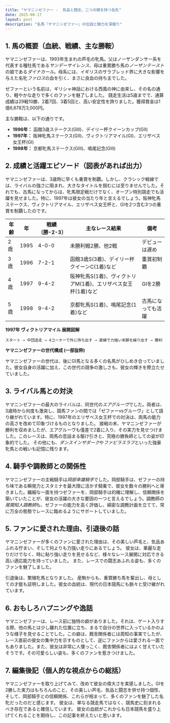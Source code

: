 ```yaml
---
title: "ヤマニンゼファー -  気品と闘志、二つの顔を持つ名牝"
date: 2025-08-17
layout: post
description: "名馬『ヤマニンゼファー』の伝説と魅力を深堀り"
---
```


## 1. 馬の概要（血統、戦績、主な勝鞍）

ヤマニンゼファーは、1993年生まれの芦毛の牝馬。父はノーザンダンサー系を代表する種牡馬である*サンデーサイレンス*、母は重賞勝ち馬の*ノーザンテースト*の娘である*ダイナカール*。母系には、イギリスのサラブレッド界に大きな影響を与えた名牝*ファロス*の血を引く、まさに良血の持ち主でした。

ゼファーという名前は、ギリシャ神話における西風の神に由来し、その名の通り、軽やかな走りで多くのファンを魅了しました。  競走生活は5歳までで、通算成績は29戦10勝、2着7回、3着5回と、高い安定性を誇りました。獲得賞金は1億6,678万3,000円。

主な勝鞍は、以下の通りです。

* **1996年：** 函館3歳ステークス(GIII)、デイリー杯クイーンカップ(GII)
* **1997年：** 阪神牝馬ステークス(GII)、ヴィクトリアマイル(GI)、エリザベス女王杯(GI)
* **1998年：**  京都牝馬ステークス(GIII)、鳴尾記念(GIII)


## 2. 成績と活躍エピソード（図表があれば出力）

ヤマニンゼファーは、3歳時に早くも重賞を制覇。しかし、クラシック戦線では、ライバルの強さに阻まれ、大きなタイトルを掴むには至りませんでした。それでも、古馬になってからは、牝馬限定戦だけでなく、オープン特別競走でも活躍を見せました。特に、1997年は彼女の当たり年と言えるでしょう。阪神牝馬ステークス、ヴィクトリアマイル、エリザベス女王杯と、GIを2つ含む3つの重賞を制覇したのです。

| 年齢 | 年 | 戦績（勝-2-3） | 主なレース結果 | 備考 |
|---|---|---|---|---|
| 2歳 | 1995 | 4-0-0 |  未勝利戦2勝、他2戦 |  デビューは遅め |
| 3歳 | 1996 | 7-2-1 | 函館3歳S(3着)、デイリー杯クイーンC(1着)など |  重賞初制覇 |
| 4歳 | 1997 | 9-4-2 | 阪神牝馬S(1着)、ヴィクトリアM(1着)、エリザベス女王杯(1着)など |  GIを2勝 |
| 5歳 | 1998 | 9-4-2 | 京都牝馬S(1着)、鳴尾記念(1着)など |  古馬になっても活躍 |


**1997年 ヴィクトリアマイル 展開図解**

```
スタート → 中団追走 → 4コーナーで外に持ち出す → 直線で力強い末脚を繰り出す → 勝利
```

**ヤマニンゼファーの世代構成 (一部抜粋)**

ヤマニンゼファーの世代は、後にGI馬となる多くの名馬がひしめき合っていました。彼女自身の活躍に加え、この世代の競争の激しさも、彼女の輝きを際立たせていました。


## 3. ライバル馬との対決

ヤマニンゼファーの最大のライバルは、同世代の*エアグルーヴ*でした。両者は、3歳時から何度も激突し、競馬ファンの間では「ゼファーvsグルーヴ」として語り継がれています。特に、1997年のエリザベス女王杯での対決は、両馬の能力の高さを改めて印象づけるものとなりました。  接戦の末、ヤマニンゼファーが勝利を収めましたが、エアグルーヴも僅差で2着に入り、その実力を見せつけました。このレースは、両馬の息詰まる駆け引きと、究極の勝負師としての姿が印象的でした。  その他にも、*ダンスインザダーク*や*ファビラスラフ*といった強豪牝馬との戦いも記憶に残ります。


## 4. 騎手や調教師との関係性

ヤマニンゼファーの主戦騎手は*岡部幸雄騎手*でした。岡部騎手は、ゼファーの持ち味である瞬発力とスタミナを最大限に活かす騎乗で、彼女を数々の勝利へと導きました。繊細な一面を持つゼファーを、岡部騎手は的確に理解し、信頼関係を築いていたことが、彼女の活躍の大きな要因の一つと言えるでしょう。調教師の*尾関知人調教師*も、ゼファーの能力を高く評価し、綿密な調教計画を立てて、常に万全の態勢でレースに臨めるようにサポートしていました。


## 5. ファンに愛された理由、引退後の話

ヤマニンゼファーが多くのファンに愛された理由は、その美しい芦毛と、気品あふれる佇まい、そして何よりも力強い走りにあるでしょう。  彼女は、華麗な走りだけでなく、時に粘り強い走りを見せるなど、様々なレース展開に対応できる高い適応能力を持っていました。  また、レースでの闘志あふれる姿も、多くのファンを魅了しました。

引退後は、繁殖牝馬となりました。  産駒からも、重賞勝ち馬を輩出し、母としての才能も証明しました。彼女の血統は、現代の日本競馬にも脈々と受け継がれています。


## 6. おもしろハプニングや逸話

ヤマニンゼファーは、レース前に独特の癖がありました。それは、ゲート入りする際、他の馬とは少し離れた位置に立ち、まるで自分の世界に入っているかのような様子を見せることでした。この癖は、厩舎関係者には周知の事実でしたが、レース直前の彼女の集中力を示すものとして、逆にファンからは愛される一面でもありました。また、彼女は非常に人懐っこく、厩舎関係者にはよく甘えていたそうです。その可愛らしい姿も、多くのファンを惹きつけました。


## 7. 編集後記（個人的な視点からの総括）

ヤマニンゼファーを取り上げてみて、改めて彼女の偉大さを実感しました。GIを2勝した実力はもちろんのこと、その美しい芦毛、気品と闘志を併せ持つ個性、そして、岡部騎手との信頼関係、これらが相まって、多くのファンを魅了した名牝だったのだと感じます。  彼女は、単なる競走馬ではなく、競馬史に刻まれるべき存在であると確信しています。  彼女の血統がこれからも日本競馬を盛り上げてくれることを期待し、この記事を終えたいと思います。

